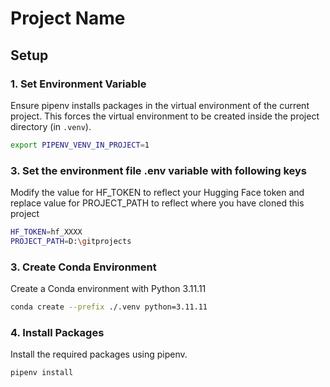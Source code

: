 # Project Name

## Setup

### 1. Set Environment Variable
Ensure pipenv installs packages in the virtual environment of the current project. This forces the virtual environment to be created inside the project directory (in `.venv`).

```sh
export PIPENV_VENV_IN_PROJECT=1
```

### 3. Set the environment file .env variable with following keys

Modify the value for HF_TOKEN to reflect your Hugging Face token and replace value for PROJECT_PATH to reflect where you have cloned this project

```sh
HF_TOKEN=hf_XXXX
PROJECT_PATH=D:\gitprojects
```

### 3. Create Conda Environment

Create a Conda environment with Python 3.11.11

```sh
conda create --prefix ./.venv python=3.11.11
```

### 4. Install Packages

Install the required packages using pipenv.

```sh
pipenv install
```

